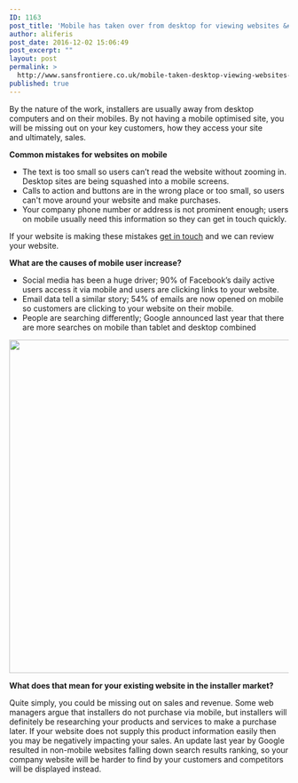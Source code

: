 ```yaml
---
ID: 1163
post_title: 'Mobile has taken over from desktop for viewing websites &#8211; are you missing out on sales?'
author: aliferis
post_date: 2016-12-02 15:06:49
post_excerpt: ""
layout: post
permalink: >
  http://www.sansfrontiere.co.uk/mobile-taken-desktop-viewing-websites-missing-sales-installers/
published: true
---
```

<div>

By the nature of the work, installers are usually away from desktop computers and on their mobiles. By not having a mobile optimised site, you will be missing out on your key customers, how they access your site and ultimately, sales.

<strong>Common mistakes for websites on mobile</strong>
<ul>
 	<li>The text is too small so users can’t read the website without zooming in. Desktop sites are being squashed into a mobile screens.</li>
 	<li>Calls to action and buttons are in the wrong place or too small, so users can't move around your website and make purchases.</li>
 	<li>Your company phone number or address is not prominent enough; users on mobile usually need this information so they can get in touch quickly.</li>
</ul>
If your website is making these mistakes <a href="mailto:jason@sansfrontiere.co.uk">get in touch</a> and we can review your website.

<strong>What are the causes of mobile user increase?</strong>
<ul>
 	<li>Social media has been a huge driver; 90% of Facebook’s daily active users access it via mobile and users are clicking links to your website.</li>
 	<li>Email data tell a similar story; 54% of emails are now opened on mobile so customers are clicking to your website on their mobile.</li>
 	<li>People are searching differently; Google announced last year that there are more searches on mobile than tablet and desktop combined</li>
</ul>
</div>
<div align="center"><img src="http://i1.cmail20.com/ei/r/25/6B5/A68/235156/csfinal/Unknown-11.png" alt="" width="600" /></div>
<div>

<strong>What does that mean for your existing website in the installer market?</strong>

Quite simply, you could be missing out on sales and revenue. Some web managers argue that installers do not purchase via mobile, but installers will definitely be researching your products and services to make a purchase later. If your website does not supply this product information easily then you may be negatively impacting your sales. An update last year by Google resulted in non-mobile websites falling down search results ranking, so your company website will be harder to find by your customers and competitors will be displayed instead.

</div>